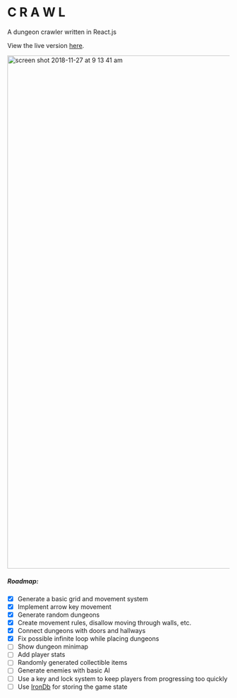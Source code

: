 # C R A W L

A dungeon crawler written in React.js

View the live version [here](http://ztoben-crawl.surge.sh/).

<img width="1162" alt="screen shot 2018-11-27 at 9 13 41 am" src="https://user-images.githubusercontent.com/4007345/49091127-cb65f000-f224-11e8-912d-72b7681b0e15.png">

##### Roadmap:

- [x] Generate a basic grid and movement system
- [x] Implement arrow key movement
- [x] Generate random dungeons
- [x] Create movement rules, disallow moving through walls, etc.
- [x] Connect dungeons with doors and hallways
- [x] Fix possible infinite loop while placing dungeons
- [ ] Show dungeon minimap
- [ ] Add player stats
- [ ] Randomly generated collectible items
- [ ] Generate enemies with basic AI
- [ ] Use a key and lock system to keep players from progressing too quickly
- [ ] Use [IronDb](https://github.com/gruns/irondb) for storing the game state
